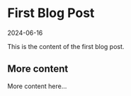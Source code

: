 # First Blog Post

2024-06-16

This is the content of the first blog post.

## More content

More content here...
